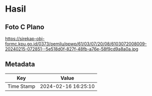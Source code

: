 # Hasil

## Foto C Plano

https://sirekap-obj-formc.kpu.go.id/0373/pemilu/ppwp/61/03/07/20/08/6103072008009-20240215-072851--5e518d0f-827f-48fb-a76e-58f9cd9a8a0a.jpg


## Metadata

| Key        | Value               |
| ---------- | ------------------- |
| Time Stamp | 2024-02-16 16:25:10 |



